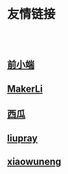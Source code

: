 # 友情链接


<br><br>

## [前小端](https://www.qianxiaoduan.com/)

## [MakerLi](https://www.lihuanting.com/)

## [西瓜](https://liuqian0716.github.io/)

## [liupray](http://liupray.com/)

## [xiaowuneng](https://xiaowuneng.github.io/)



